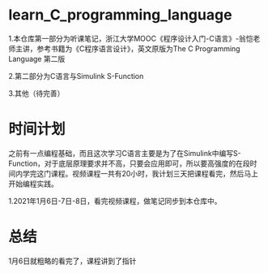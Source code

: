 # learn_C_programming_language

1.本仓库第一部分为听课笔记，浙江大学MOOC《程序设计入门-C语言》-翁恺老师主讲，参考书籍为《C程序语言设计》，英文原版为The C Programming Language 第二版

2.第二部分为C语言与Simulink S-Function

3.其他（待完善）

# 时间计划

之前有一点编程基础，而且这次学习C语言主要是为了在Simulink中编写S-Function，对于底层原理要求并不高，只要会应用即可，所以要高强度的在段时间内学完这门课程。视频课程一共有20小时，我计划三天把课程看完，然后马上开始编程实践。

1.2021年1月6日-7日-8日，看完视频课程，做笔记同步到本仓库中。


# 总结

1月6日就粗略的看完了，课程讲到了指针